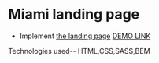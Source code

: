 # Miami landing page
- Implement [the landing page](https://www.figma.com/file/nHz8bflIwJaWP3P99vKTH5/miami_home_new?node-id=0%3A2)
  [DEMO LINK](https://Mishtal-Andrii.github.io/layout_miami/)

Technologies used-- HTML,CSS,SASS,BEM
